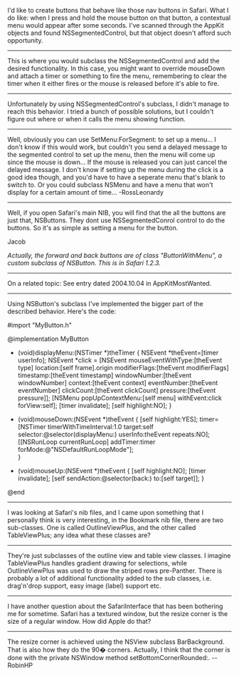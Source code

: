 

I'd like to create buttons that behave like those nav buttons in Safari. What I do like: when I press and hold the mouse button on that button, a contextual menu would appear after some seconds. I've scanned through the AppKit objects and found NSSegmentedControl, but that object doesn't afford such opportunity.

----

This is where you would subclass the NSSegmentedControl and add the desired functionality. In this case, you might want to override mouseDown and attach a timer or something to fire the menu, remembering to clear the timer when it either fires or the mouse is released before it's able to fire.

----

Unfortunately by using NSSegmentedControl's subclass, I didn't manage to reach this behavior. I tried a bunch of possible solutions, but I couldn't figure out where or when it calls the menu showing function.

----

Well, obviously you can use SetMenu:ForSegment: to set up a menu...
I don't know if this would work, but couldn't you send a delayed message to the segmented control to set up the menu, then the menu will come up since the mouse is down... If the mouse is released you can just cancel the delayed message. I don't know if setting up the menu during the click is a good idea though, and you'd have to have a seperate menu that's blank to switch to. Or you could subclass NSMenu and have a menu that won't display for a certain amount of time... -RossLeonardy

----

Well, if you open Safari's main NIB, you will find that the all the buttons are just that, NSButtons. They dont use NSSegmentedConrol control to do the buttons. So it's as simple as setting a menu for the button.

Jacob

*Actually, the forward and back buttons are of class "ButtonWithMenu", a custom subclass of NSButton.  This is in Safari 1.2.3.*

----

On a related topic: See entry dated 2004.10.04 in AppKitMostWanted.

----

Using NSButton's subclass I've implemented the bigger part of the described behavior. Here's the code:

    

#import "MyButton.h"

@implementation MyButton

- (void)displayMenu:(NSTimer *)theTimer
{
	NSEvent *theEvent=[timer userInfo];
	NSEvent *click = [NSEvent mouseEventWithType:[theEvent type] location:[self frame].origin modifierFlags:[theEvent modifierFlags] timestamp:[theEvent timestamp] windowNumber:[theEvent windowNumber] context:[theEvent context] eventNumber:[theEvent eventNumber] clickCount:[theEvent clickCount] pressure:[theEvent pressure]]; 
	[NSMenu popUpContextMenu:[self menu] withEvent:click forView:self];
	[timer invalidate];
	[self highlight:NO];
}   

- (void)mouseDown:(NSEvent *)theEvent 
{ 
	[self highlight:YES]; 
	timer=[NSTimer timerWithTimeInterval:1.0 target:self selector:@selector(displayMenu:) userInfo:theEvent repeats:NO];
	[[NSRunLoop currentRunLoop] addTimer:timer forMode:@"NSDefaultRunLoopMode"];	
} 

- (void)mouseUp:(NSEvent *)theEvent 
{ 
	[self highlight:NO];
	[timer invalidate];
	[self sendAction:@selector(back:) to:[self target]];
} 


@end



----

I was looking at Safari's nib files, and I came upon something that I personally think is very interesting, in the Bookmark nib file, there are two sub-classes.  One is called OutlineViewPlus, and the other called TableViewPlus; any idea what these classes are?

----

They're just subclasses of the outline view and table view classes. I imagine TableViewPlus handles gradient drawing for selections, while OutlineViewPlus was used to draw the striped rows pre-Panther.  There is probably a lot of additional functionality added to the sub classes, i.e. drag'n'drop support, easy image (label) support etc.

----

I have another question about the SafariInterface that has been bothering me for sometime.  Safari has a textured window, but the resize corner is the size of a regular window. How did Apple do that?

----

The resize corner is achieved using the NSView subclass BarBackground. That is also how they do the 90� corners.
Actually, I think that the corner is done with the private NSWindow method setBottomCornerRounded:. --RobinHP
